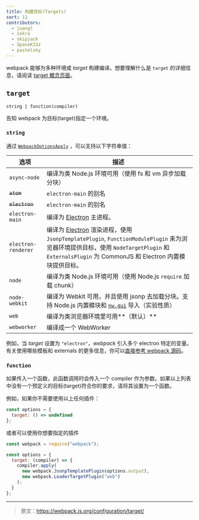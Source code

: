 ```yaml
---
title: 构建目标(Targets)
sort: 11
contributors:
  - juangl
  - sokra
  - skipjack
  - SpaceK33z
  - pastelsky
---
```


webpack 能够为多种环境或 _target_ 构建编译。想要理解什么是 `target` 的详细信息，请阅读 [target 概念页面](/concepts/targets)。

## `target`

`string | function(compiler)`

告知 webpack 为目标(target)指定一个环境。


### `string`

通过 [`WebpackOptionsApply`](https://github.com/webpack/webpack/blob/master/lib/WebpackOptionsApply.js) ，可以支持以下字符串值：

选项                | 描述
--------------------- | -----------------------
`async-node`          | 编译为类 Node.js 环境可用（使用 fs 和 vm 异步加载分块）
~~`atom`~~            | `electron-main` 的别名
~~`electron`~~        | `electron-main` 的别名
`electron-main`       | 编译为 [Electron](http://electron.atom.io/) 主进程。
`electron-renderer`   | 编译为 [Electron](http://electron.atom.io/) 渲染进程，使用 `JsonpTemplatePlugin`, `FunctionModulePlugin` 来为浏览器环境提供目标，使用 `NodeTargetPlugin` 和 `ExternalsPlugin` 为 CommonJS 和 Electron 内置模块提供目标。
`node`                | 编译为类 Node.js 环境可用（使用 Node.js `require` 加载 chunk） |
`node-webkit`         | 编译为 Webkit 可用，并且使用 jsonp 去加载分块。支持 Node.js 内置模块和 [`nw.gui`](http://docs.nwjs.io/en/latest/) 导入（实验性质）
`web`                 | 编译为类浏览器环境里可用**（默认）**
`webworker`           | 编译成一个 WebWorker

例如，当 _target_ 设置为 `"electron"`，*webpack* 引入多个 electron 特定的变量。有关使用哪些模板和 externals 的更多信息，你可以[直接参考 webpack 源码](https://github.com/webpack/webpack/blob/master/lib/WebpackOptionsApply.js#L70-L185)。


### `function`

如果传入一个函数，此函数调用时会传入一个 compiler 作为参数。如果以上列表中没有一个预定义的目标(target)符合你的要求，请将其设置为一个函数。

例如，如果你不需要使用以上任何插件：

```js
const options = {
  target: () => undefined
};
```

或者可以使用你想要指定的插件

```js
const webpack = require("webpack");

const options = {
  target: (compiler) => {
    compiler.apply(
      new webpack.JsonpTemplatePlugin(options.output),
      new webpack.LoaderTargetPlugin("web")
    );
  }
};
```

***

> 原文：https://webpack.js.org/configuration/target/